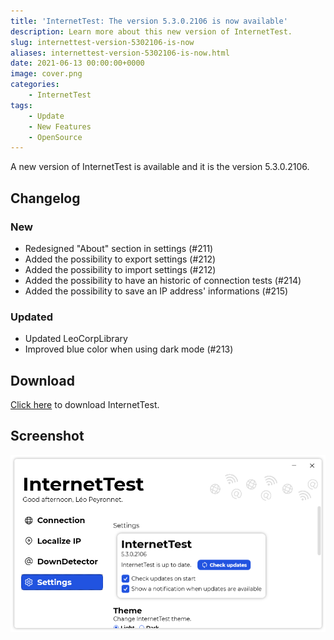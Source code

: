 ```yaml
---
title: 'InternetTest: The version 5.3.0.2106 is now available'
description: Learn more about this new version of InternetTest.
slug: internettest-version-5302106-is-now
aliases: internettest-version-5302106-is-now.html
date: 2021-06-13 00:00:00+0000
image: cover.png
categories:
    - InternetTest
tags:
    - Update
    - New Features
    - OpenSource
---
```

A new version of InternetTest is available and it is the version 5.3.0.2106.

## Changelog
### New
- Redesigned "About" section in settings (#211)
- Added the possibility to export settings (#212)
- Added the possibility to import settings (#212)
- Added the possibility to have an historic of connection tests (#214)
- Added the possibility to save an IP address' informations (#215)
### Updated
- Updated LeoCorpLibrary
- Improved blue color when using dark mode (#213)

## Download

[Click here](https://tinyurl.com/DownloadInterentTest) to download InternetTest.

## Screenshot

![The settings of InternetTest](cover.png)